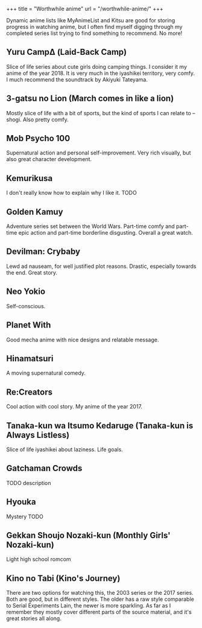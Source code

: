 +++
title = "Worthwhile anime"
url = "/worthwhile-anime/"
+++

Dynamic anime lists like MyAnimeList and Kitsu are good for storing progress in
watching anime, but I often find myself digging through my completed series
list trying to find something to recommend. No more!

## Yuru CampΔ (Laid-Back Camp)

Slice of life series about cute girls doing camping things. I consider it my
anime of the year 2018. It is very much in the iyashikei territory, very comfy.
I much recommend the soundtrack by Akiyuki Tateyama.

## 3-gatsu no Lion (March comes in like a lion)

Mostly slice of life with a bit of sports, but the kind of sports I can relate
to – shogi. Also pretty comfy.

## Mob Psycho 100

Supernatural action and personal self-improvement. Very rich visually, but also
great character development.

## Kemurikusa

I don't really know how to explain why I like it. TODO

## Golden Kamuy

Adventure series set between the World Wars. Part-time comfy and part-time epic
action and part-time borderline disgusting. Overall a great watch.

## Devilman: Crybaby

Lewd ad nauseam, for well justified plot reasons. Drastic, especially towards
the end. Great story.

## Neo Yokio

Self-conscious.

## Planet With

Good mecha anime with nice designs and relatable message.

## Hinamatsuri

A moving supernatural comedy.

## Re:Creators

Cool action with cool story. My anime of the year 2017.

## Tanaka-kun wa Itsumo Kedaruge (Tanaka-kun is Always Listless)

Slice of life iyashikei about laziness. Life goals.

## Gatchaman Crowds

TODO description

## Hyouka

Mystery TODO

## Gekkan Shoujo Nozaki-kun (Monthly Girls' Nozaki-kun)

Light high school romcom

## Kino no Tabi (Kino's Journey)

There are two options for watching this, the 2003 series or the 2017 series.
Both are good, but in different styles. The older has a raw style comparable to
Serial Experiments Lain, the newer is more sparkling. As far as I remember they
mostly cover different parts of the source material, and it's great stories all
along.


